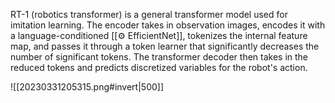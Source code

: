 RT-1 (robotics transformer) is a general transformer model used for imitation learning. The encoder takes in observation images, encodes it with a language-conditioned [[⚙️ EfficientNet]], tokenizes the internal feature map, and passes it through a token learner that significantly decreases the number of significant tokens. The transformer decoder then takes in the reduced tokens and predicts discretized variables for the robot's action.

![[20230331205315.png#invert|500]]